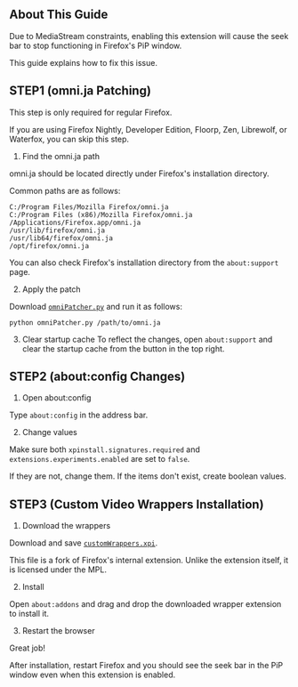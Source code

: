 ## About This Guide
Due to MediaStream constraints, enabling this extension will cause the seek bar to stop functioning in Firefox's PiP window.

This guide explains how to fix this issue.

## STEP1 (omni.ja Patching)
This step is only required for regular Firefox.

If you are using Firefox Nightly, Developer Edition, Floorp, Zen, Librewolf, or Waterfox, you can skip this step.

1. Find the omni.ja path

omni.ja should be located directly under Firefox's installation directory.

Common paths are as follows:
```
C:/Program Files/Mozilla Firefox/omni.ja
C:/Program Files (x86)/Mozilla Firefox/omni.ja
/Applications/Firefox.app/omni.ja
/usr/lib/firefox/omni.ja
/usr/lib64/firefox/omni.ja
/opt/firefox/omni.ja
```
You can also check Firefox's installation directory from the `about:support` page.

2. Apply the patch

Download [`omniPatcher.py`](./omniPatcher.py) and run it as follows:
```shell
python omniPatcher.py /path/to/omni.ja
```

3. Clear startup cache
To reflect the changes, open `about:support` and clear the startup cache from the button in the top right.

## STEP2 (about:config Changes)

1. Open about:config

Type `about:config` in the address bar.

2. Change values

Make sure both `xpinstall.signatures.required` and `extensions.experiments.enabled` are set to `false`.

If they are not, change them. If the items don't exist, create boolean values.

## STEP3 (Custom Video Wrappers Installation)

1. Download the wrappers

Download and save [`customWrappers.xpi`](./customWrappers.xpi).

This file is a fork of Firefox's internal extension. Unlike the extension itself, it is licensed under the MPL.

2. Install

Open `about:addons` and drag and drop the downloaded wrapper extension to install it.

3. Restart the browser

Great job!

After installation, restart Firefox and you should see the seek bar in the PiP window even when this extension is enabled.

